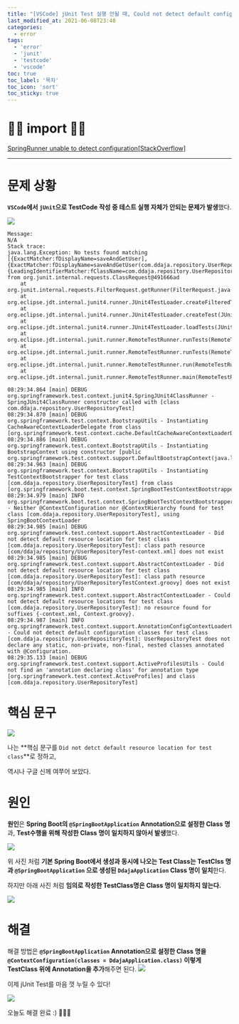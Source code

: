 ```yaml
---
title: "[VSCode] jUnit Test 실행 안될 때, Could not detect default configuration classes for test class"
last_modified_at: 2021-06-08T23:48
categories: 
  - error
tags: 
  - 'error' 
  - 'junit' 
  - 'testcode' 
  - 'vscode'
toc: true
toc_label: '목차'
toc_icon: 'sort'
toc_sticky: true
---
```


# 🙆‍♂️ import 🙇‍♂️

[SpringRunner unable to detect configuration[StackOverflow]](https://stackoverflow.com/questions/52274066/springrunner-unable-to-detect-configuration/52274408)



---

# 문제 상황

**`VSCode`에서 `jUnit`으로 TestCode 작성 중 테스트 실행 자체가 안되는 문제가 발생**했다.


![](https://images.velog.io/images/gillog/post/b8256889-c51e-4680-ac6d-e33181bdf291/image.png)


```
Message:
N/A
Stack trace:
java.lang.Exception: No tests found matching [{ExactMatcher:fDisplayName=saveAndGetUser], {ExactMatcher:fDisplayName=saveAndGetUser(com.ddaja.repository.UserRepositoryTest)], {LeadingIdentifierMatcher:fClassName=com.ddaja.repository.UserRepositoryTest,fLeadingIdentifier=saveAndGetUser]] from org.junit.internal.requests.ClassRequest@491666ad
	at org.junit.internal.requests.FilterRequest.getRunner(FilterRequest.java:40)
	at org.eclipse.jdt.internal.junit4.runner.JUnit4TestLoader.createFilteredTest(JUnit4TestLoader.java:83)
	at org.eclipse.jdt.internal.junit4.runner.JUnit4TestLoader.createTest(JUnit4TestLoader.java:74)
	at org.eclipse.jdt.internal.junit4.runner.JUnit4TestLoader.loadTests(JUnit4TestLoader.java:49)
	at org.eclipse.jdt.internal.junit.runner.RemoteTestRunner.runTests(RemoteTestRunner.java:513)
	at org.eclipse.jdt.internal.junit.runner.RemoteTestRunner.runTests(RemoteTestRunner.java:756)
	at org.eclipse.jdt.internal.junit.runner.RemoteTestRunner.run(RemoteTestRunner.java:452)
	at org.eclipse.jdt.internal.junit.runner.RemoteTestRunner.main(RemoteTestRunner.java:210)
```


```
08:29:34.864 [main] DEBUG org.springframework.test.context.junit4.SpringJUnit4ClassRunner - SpringJUnit4ClassRunner constructor called with [class com.ddaja.repository.UserRepositoryTest]
08:29:34.870 [main] DEBUG org.springframework.test.context.BootstrapUtils - Instantiating CacheAwareContextLoaderDelegate from class [org.springframework.test.context.cache.DefaultCacheAwareContextLoaderDelegate]
08:29:34.886 [main] DEBUG org.springframework.test.context.BootstrapUtils - Instantiating BootstrapContext using constructor [public org.springframework.test.context.support.DefaultBootstrapContext(java.lang.Class,org.springframework.test.context.CacheAwareContextLoaderDelegate)]
08:29:34.963 [main] DEBUG org.springframework.test.context.BootstrapUtils - Instantiating TestContextBootstrapper for test class [com.ddaja.repository.UserRepositoryTest] from class [org.springframework.boot.test.context.SpringBootTestContextBootstrapper]
08:29:34.979 [main] INFO org.springframework.boot.test.context.SpringBootTestContextBootstrapper - Neither @ContextConfiguration nor @ContextHierarchy found for test class [com.ddaja.repository.UserRepositoryTest], using SpringBootContextLoader
08:29:34.985 [main] DEBUG org.springframework.test.context.support.AbstractContextLoader - Did not detect default resource location for test class [com.ddaja.repository.UserRepositoryTest]: class path resource [com/ddaja/repository/UserRepositoryTest-context.xml] does not exist
08:29:34.985 [main] DEBUG org.springframework.test.context.support.AbstractContextLoader - Did not detect default resource location for test class [com.ddaja.repository.UserRepositoryTest]: class path resource [com/ddaja/repository/UserRepositoryTestContext.groovy] does not exist
08:29:34.985 [main] INFO org.springframework.test.context.support.AbstractContextLoader - Could not detect default resource locations for test class [com.ddaja.repository.UserRepositoryTest]: no resource found for suffixes {-context.xml, Context.groovy}.
08:29:34.987 [main] INFO org.springframework.test.context.support.AnnotationConfigContextLoaderUtils - Could not detect default configuration classes for test class [com.ddaja.repository.UserRepositoryTest]: UserRepositoryTest does not declare any static, non-private, non-final, nested classes annotated with @Configuration.
08:29:35.133 [main] DEBUG org.springframework.test.context.support.ActiveProfilesUtils - Could not find an 'annotation declaring class' for annotation type [org.springframework.test.context.ActiveProfiles] and class [com.ddaja.repository.UserRepositoryTest]
```

# 핵심 문구

![](https://images.velog.io/images/gillog/post/1ea88489-09cd-4e71-9c7c-b1833de1660e/image.png)

나는 **핵심 문구를 `Did not detct default resource location for test class`**로 정하고,

역시나 구글 신께 여쭈어 보았다.


# 원인

**원인**은 **Spring Boot의 `@SpringBootApplication` Annotation으로 설정한 Class 명**과,
**Test수행을 위해 작성한 Class 명이 일치하지 않아서 발생**했다.

![](https://images.velog.io/images/gillog/post/b730ee7a-93e1-41d4-bdfa-a9d8b7312dd8/image.png)

위 사진 처럼 **기본 Spring Boot에서 생성과 동시에 나오는 Test Class는 TestClss 명과 `@SpringBootApplication` 으로 생성된 `DdajaApplication` Class 명이 일치**한다.

하지만 아래 사진 처럼 **임의로 작성한 TestClass명은 Class 명이 일치하지 않는다.**

![](https://images.velog.io/images/gillog/post/a0d88396-644d-458b-a71d-280b7375e344/image.png)


# 해결

해결 방법은 **`@SpringBootApplication` Annotation으로 설정한 Class 명을 `@ContextConfiguration(classes = DdajaApplication.class)`
이렇게 TestClass 위에 Annotation을 추가**해주면 된다.
![](https://images.velog.io/images/gillog/post/6e54bfaa-8f0e-4099-92ae-767d899432c2/image.png)


이제 jUnit Test를 마음 껏 누릴 수 있다!

![](https://images.velog.io/images/gillog/post/317e75f5-07a4-4a51-9f59-57b7147c0514/image.png)


오늘도 해결 완료 :) 🙆🏻‍♂️
